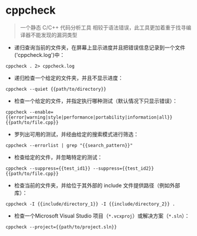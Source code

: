 # cppcheck

> 一个静态 C/C++ 代码分析工具
> 相较于语法错误，此工具更加着重于找寻编译器不能发现的漏洞类型

- 递归查询当前的文件夹，在屏幕上显示进度并且把错误信息记录到一个文件('cppcheck.log')中：

`cppcheck . 2> cppcheck.log`

- 递归检查一个给定的文件夹，并且不显示进度：

`cppcheck --quiet {{path/to/directory}}`

- 检查一个给定的文件，并指定执行哪种测试（默认情况下只显示错误）：

`cppcheck --enable={{error|warning|style|performance|portability|information|all}} {{path/to/file.cpp}}`

- 罗列出可用的测试，并经由给定的搜索模式进行筛选：

`cppcheck --errorlist | grep "{{search_pattern}}"`

- 检查给定的文件，并忽略特定的测试：

`cppcheck --suppress={{test_id1}} --suppress={{test_id2}} {{path/to/file.cpp}}`

- 检查当前的文件夹，并给位于其外部的 include 文件提供路径（例如外部库）：

`cppcheck -I {{include/directory_1}} -I {{include/directory_2}} .`

- 检查一个Microsoft Visual Studio 项目（`*.vcxproj`）或解决方案（`*.sln`）：

`cppcheck --project={{path/to/project.sln}}`

[#]: contributors: ([琳小梁]，[张益兴])
